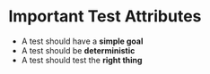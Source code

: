 # Important Test Attributes
* A test should have a __simple goal__
* A test should be __deterministic__
* A test should test the __right thing__
